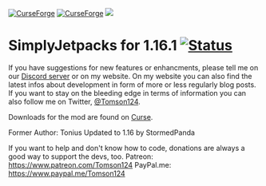 [![CurseForge](http://cf.way2muchnoise.eu/251792.svg)](https://minecraft.curseforge.com/projects/simply-jetpacks-2) [![CurseForge](http://cf.way2muchnoise.eu/versions/251792.svg)](https://minecraft.curseforge.com/projects/simply-jetpacks-2) [![](https://img.shields.io/badge/Discord-Tomson124-738bd7.svg?style=flat-square)](https://discord.gg/CcbJjRh)
# SimplyJetpacks for 1.16.1 [![Status](https://img.shields.io/badge/Status-In_Development-orange.svg)](https://github.com/Tomson124/SimplyJetpacks2/tree/1.16)

If you have suggestions for new features or enhancments, please tell me on our [Discord server](https://discord.gg/CcbJjRh) or on my website.
On my website you can also find the latest infos about development in form of more or less regularly blog posts. If you want to stay on the bleeding edge in
terms of information you can also follow me on Twitter, [@Tomson124](https://twitter.com/Tomson124).

Downloads for the mod are found on [Curse](https://minecraft.curseforge.com/projects/simply-jetpacks-2).

Former Author: Tonius
Updated to 1.16 by StormedPanda

If you want to help and don't know how to code, donations are always a good way to support the devs, too.
Patreon:    https://www.patreon.com/Tomson124
PayPal.me:  https://www.paypal.me/Tomson124